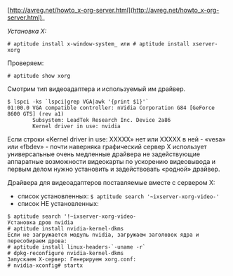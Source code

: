 [http://avreg.net/howto_x-org-server.html](http://avreg.net/howto_x-org-server.html)_

_Установка X:_

```
# aptitude install x-window-system_ или # aptitude install xserver-xorg
```
Проверяем:

```
# aptitude show xorg
```
Смотрим тип видеоадаптера и используемый им драйвер.

```
$ lspci -ks `lspci|grep VGA|awk '{print $1}'`
01:00.0 VGA compatible controller: nVidia Corporation G84 [GeForce 8600 GTS] (rev a1)
        Subsystem: LeadTek Research Inc. Device 2a86
        Kernel driver in use: nvidia

```

Если строки «Kernel driver in use: ХХХХХ» нет или ХХХХХ в ней - «vesa» или «fbdev» - почти наверняка графический сервер X использует универсальные очень медленные драйвера не задействующие аппаратные возможности видеокарты по ускорению видеовывода и первым делом нужно установить и задействовать «родной» драйвер.

Драйвера для видеоадаптеров поставляемые вместе с сервером X:

-   cписок установленных: `$ aptitude search '~ixserver-xorg-video-'`
-   cписок НЕ установленных:
 ```
$ aptitude search '!~ixserver-xorg-video-
Установка дров nvidia
# aptitude install nvidia-kernel-dkms
Если не загружается модуль nvidia, загружаем заголовок ядра и пересобираем дрова:
# aptitude install linux-headers-`-uname -r`
# dpkg-reconfigure nvidia-kernel-dkms
Запускаем X-сервер: Генерируем xorg.conf:
# nvidia-xconfig# startx
```